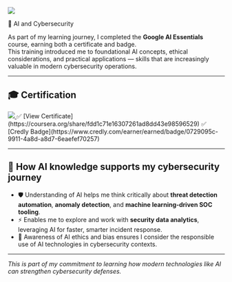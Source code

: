 <a href="./">
  <img src="https://img.shields.io/badge/⬅️ Back_to_Main_Page-blue?style=for-the-badge" />
</a>

🤖 AI and Cybersecurity

As part of my learning journey, I completed the **Google AI Essentials** course, earning both a certificate and badge.  
This training introduced me to foundational AI concepts, ethical considerations, and practical applications — skills that are increasingly valuable in modern cybersecurity operations.

---

## 🎓 Certification  

<a href="https://coursera.org/share/fdd1c71e16307261ad8dd43e98596529">
  <img src="https://img.shields.io/badge/-Google_AI_Essentials-4285F4?&style=for-the-badge&logo=Google&logoColor=white" />
</a>  
✅ [View Certificate](https://coursera.org/share/fdd1c71e16307261ad8dd43e98596529)  
✅ [Credly Badge](https://www.credly.com/earner/earned/badge/0729095c-9911-4a8d-a8d7-6eaefef70257)

---

## 🌟 How AI knowledge supports my cybersecurity journey  

- 🛡️ Understanding of AI helps me think critically about **threat detection automation**, **anomaly detection**, and **machine learning-driven SOC tooling**.  
- ⚡ Enables me to explore and work with **security data analytics**, leveraging AI for faster, smarter incident response.  
- 🚀 Awareness of AI ethics and bias ensures I consider the responsible use of AI technologies in cybersecurity contexts.

---

_This is part of my commitment to learning how modern technologies like AI can strengthen cybersecurity defenses._
